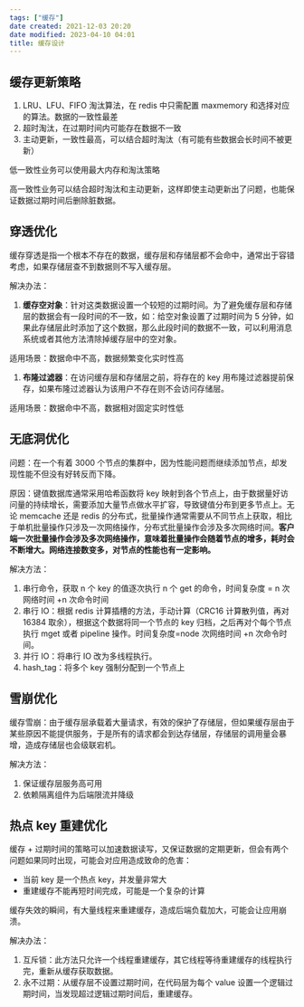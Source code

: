 ```yaml
---
tags: ["缓存"]
date created: 2021-12-03 20:20
date modified: 2023-04-10 04:01
title: 缓存设计
---
```


## 缓存更新策略

1. LRU、LFU、FIFO 淘汰算法，在 redis 中只需配置 maxmemory 和选择对应的算法。数据的一致性最差
2. 超时淘汰，在过期时间内可能存在数据不一致
3. 主动更新，一致性最高，可以结合超时淘汰（有可能有些数据会长时间不被更新）

低一致性业务可以使用最大内存和淘汰策略

高一致性业务可以结合超时淘汰和主动更新，这样即使主动更新出了问题，也能保证数据过期时间后删除脏数据。

## 穿透优化

缓存穿透是指一个根本不存在的数据，缓存层和存储层都不会命中，通常出于容错考虑，如果存储层查不到数据则不写入缓存层。

解决办法：

1. **缓存空对象**：针对这类数据设置一个较短的过期时间。为了避免缓存层和存储层的数据会有一段时间的不一致，如：给空对象设置了过期时间为 5 分钟，如果此存储层此时添加了这个数据，那么此段时间的数据不一致，可以利用消息系统或者其他方法清除掉缓存层中的空对象。

适用场景：数据命中不高，数据频繁变化实时性高

1. **布隆过滤器**：在访问缓存层和存储层之前，将存在的 key 用布隆过滤器提前保存，如果布隆过滤器认为该用户不存在则不会访问存储层。

适用场景：数据命中不高，数据相对固定实时性低

## 无底洞优化

问题：在一个有着 3000 个节点的集群中，因为性能问题而继续添加节点，却发现性能不但没有好转反而下降。

原因：键值数据库通常采用哈希函数将 key 映射到各个节点上，由于数据量好访问量的持续增长，需要添加大量节点做水平扩容，导致键值分布到更多节点上。无论 memcache 还是 redis 的分布式，批量操作通常需要从不同节点上获取，相比于单机批量操作只涉及一次网络操作，分布式批量操作会涉及多次网络时间。**客户端一次批量操作会涉及多次网络操作，意味着批量操作会随着节点的增多，耗时会不断增大。网络连接数变多，对节点的性能也有一定影响。**

解决方法：

1. 串行命令，获取 n 个 key 的值逐次执行 n 个 get 的命令，时间复杂度 = n 次网络时间 +n 次命令时间
2. 串行 IO：根据 redis 计算插槽的方法，手动计算（CRC16 计算散列值，再对 16384 取余），根据这个数据将同一个节点的 key 归档，之后再对个每个节点执行 mget 或者 pipeline 操作。时间复杂度=node 次网络时间 +n 次命令时间。
3. 并行 IO：将串行 IO 改为多线程执行。
4. hash_tag：将多个 key 强制分配到一个节点上

## 雪崩优化

缓存雪崩：由于缓存层承载着大量请求，有效的保护了存储层，但如果缓存层由于某些原因不能提供服务，于是所有的请求都会到达存储层，存储层的调用量会暴增，造成存储层也会级联宕机。

解决方法：

1. 保证缓存层服务高可用
2. 依赖隔离组件为后端限流并降级

## 热点 key 重建优化

缓存 + 过期时间的策略可以加速数据读写，又保证数据的定期更新，但会有两个问题如果同时出现，可能会对应用造成致命的危害：

- 当前 key 是一个热点 key，并发量非常大
- 重建缓存不能再短时间完成，可能是一个复杂的计算

缓存失效的瞬间，有大量线程来重建缓存，造成后端负载加大，可能会让应用崩溃。

解决办法：

1. 互斥锁：此方法只允许一个线程重建缓存，其它线程等待重建缓存的线程执行完，重新从缓存获取数据。
2. 永不过期：从缓存层不设置过期时间，在代码层为每个 value 设置一个逻辑过期时间，当发现超过逻辑过期时间后，重建缓存。